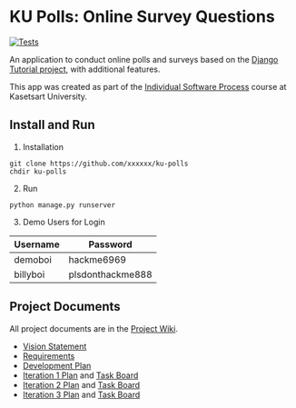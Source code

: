# KU Polls: Online Survey Questions 

[![Tests](https://github.com/Unikorn996/ku-polls/actions/workflows/testing.yml/badge.svg)](https://github.com/Unikorn996/ku-polls/actions/workflows/testing.yml)

An application to conduct online polls and surveys based
on the [Django Tutorial project][django-tutorial], with
additional features.

This app was created as part of the [Individual Software Process](
https://cpske.github.io/ISP) course at Kasetsart University.

## Install and Run

1. Installation
```
git clone https://github.com/xxxxxx/ku-polls
chdir ku-polls
```

2. Run
```
python manage.py runserver
```

3. Demo Users for Login
   
| Username  | Password        |
|-----------|-----------------|
|   demoboi   | hackme6969    |
|   billyboi   | plsdonthackme888 |

## Project Documents

All project documents are in the [Project Wiki](../../wiki/Home).

- [Vision Statement](../../wiki/Vision%20Statement)
- [Requirements](../../wiki/Requirements)
- [Development Plan](../../wiki/Development%20Plan)
- [Iteration 1 Plan](https://github.com/Unikorn996/ku-polls/wiki/Iteration-1-Plan) and [Task Board](https://github.com/users/Unikorn996/projects/2/views/1)
- [Iteration 2 Plan](https://github.com/Unikorn996/ku-polls/wiki/Iteration-2-Plan) and [Task Board](https://github.com/users/Unikorn996/projects/2/views/2)
- [Iteration 3 Plan](https://github.com/Unikorn996/ku-polls/wiki/Iteration-3-Plan) and [Task Board](https://github.com/users/Unikorn996/projects/2/views/3)

[django-tutorial]: TODO-write-the-django-tutorial-URL-here

